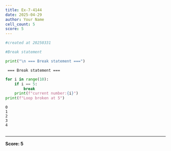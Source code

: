 ```yaml
---
title: Ex-7-4144
date: 2025-04-29
author: Your Name
cell_count: 5
score: 5
---
```


```python
#created at 20250331
```


```python
#Break statement
```


```python
print("\n === Break statement ===")
```

    
     === Break statement ===



```python
for i in range(10):
    if i == 5:
        break
    print(f"current number:{i}")
print(f"Loop broken at 5")
```

    0
    1
    2
    3
    4



```python

```


---
**Score: 5**
